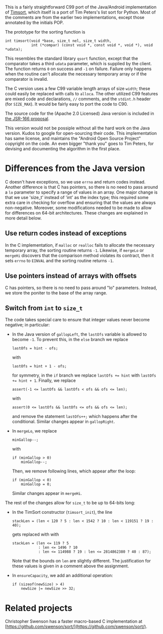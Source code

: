 This is a fairly straightforward C99 port of the Java/Android
implementation of [Timsort](http://en.wikipedia.org/wiki/Timsort), which
itself is a port of Tim Peters's list sort for Python.  Most of the
comments are from the earlier two implementations, except those annotated
by the initials POP.

The prototype for the sorting function is

    int timsort(void *base, size_t nel, size_t width,
                int (*compar) (const void *, const void *, void *), void *udata);

This resembles the standard library `qsort` function, except that the
comparator takes a third `udata` parameter, which is supplied by the
client.  The function returns `0` on success and `-1` on failure.  Failure
only happens when the routine can't allocate the necessary temporary array or
if the comparator is invalid.

The C version uses a few C99 variable length arrays of size `width`; these
could easily be replaced with calls to `alloca`.  The other utilized C99 features
are mixed code and declarations, `//` comments,  and the `stdint.h` header
(for `SIZE_MAX`).  It would be fairly easy to port the code to C90.

The source code for the (Apache 2.0 Licensed) Java version is included in
[the JSR-166 proposal](http://gee.cs.oswego.edu/cgi-bin/viewcvs.cgi/jsr166/src/main/java/util/TimSort.java?view=co).

This version would not be possiple without all the hard work on the Java
version.  Kudos to google for open-sourcing their code.  This implementation
has same license, and maintains the "Android Open Source Project"
copyright on the code.  An even bigger "thank you" goes to Tim Peters,
for devising and documenting the algorithm in the first place.


Differences from the Java version
=================================

C doesn't have exceptions, so we use `errno` and return codes instead.  Another
difference is that C has pointers, so there is no need to pass around a `lo`
parameter to specify a range of values in an array.
One major change is that we use 'size_t' instead of 'int' as the index type; this
required some extra care in checking for overflow and ensuring that
the values are always non-negative.  Moreover, some modifications needed to
be made to allow for differences on 64-bit architectures.  These changes
are explained in more detail below.


Use return codes instead of exceptions
--------------------------------------

In the C implementation, if `malloc` or `realloc` fails to allocate the
necessary temporary array, the sorting routine returns `-1`.
Likewise, if `mergeLo` or `mergeHi` discovers that the comparison
method violates its contract, then it sets `errno` to `EINVAL` and
the sorting routine returns `-1`.


Use pointers instead of arrays with offsets
-------------------------------------------

C has pointers, so there is no need to pass around "lo" parameters.  Instead,
we store the poniter to the base of the array range.


Switch from `int` to `size_t`
-----------------------------

The code takes special care to ensure that integer values never become
negative; in particular:

-   In the Java version of `gallopLeft`, the `lastOfs` variable is
    allowed to become `-1`.  To prevent this, in the `else` branch
    we replace

        lastOfs = hint - ofs;

    with

        lastOfs = hint + 1 - ofs;

    for symmetry, in the `if` branch we replace `lastOfs += hint` with
    `lastOfs += hint + 1`.  Finally, we replace
    
        assert(-1 <= lastOfs && lastOfs < ofs && ofs <= len);

    with

        assert(0 <= lastOfs && lastOfs <= ofs && ofs <= len);

    and remove the statement `lastOfs++;` which happens after
    the conditional.  Similar changes appear in `gallopRight`.

-   In `mergeLo`, we replace

        minGallop--;

    with

        if (minGallop > 0)
            minGallop--;

    Then, we remove following lines, which appear after the loop:

        if (minGallop < 0)
            minGallop = 0;

    Similar changes appear in `mergeHi`.

The rest of the changes allow for `size_t` to be up to 64-bits long:

-   In the TimSort constructor (`timsort_init`), the line

        stackLen = (len < 120 ? 5 : len < 1542 ? 10 : len < 119151 ? 19 : 40);

    gets replaced with with

        stackLen = (len <= 119 ? 5
		            : len <= 1496 ? 10
        		    : len <= 114988 ? 19 : len <= 2814862380 ? 40 : 87);

    Note that the bounds on `len` are slightly different.  The
    justification for these values is given in a comment above the assignment.

-   In `ensureCapacity`, we add an additional operation:

        if (sizeof(newSize) > 4)
            newSize |= newSize >> 32;


Related projects
================

Christopher Swenson has a faster macro-based C implementation at
[https://github.com/swenson/sort/](https://github.com/swenson/sort/).
